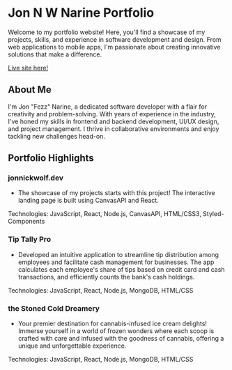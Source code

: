 
# Jon N W Narine Portfolio

Welcome to my portfolio website! Here, you'll find a showcase of my projects, skills, and experience in software development and design. From web applications to mobile apps, I'm passionate about creating innovative solutions that make a difference.

[Live site here!](jonnickwolf.dev)

## About Me
I'm Jon "Fezz" Narine, a dedicated software developer with a flair for creativity and problem-solving. With years of experience in the industry, I've honed my skills in frontend and backend development, UI/UX design, and project management. I thrive in collaborative environments and enjoy tackling new challenges head-on.



## Portfolio Highlights

### jonnickwolf.dev
- The showcase of my projects starts with this project! The interactive landing page is built using CanvasAPI and React.

Technologies: JavaScript, React, Node.js, CanvasAPI, HTML/CSS3, Styled-Components

### Tip Tally Pro
- Developed an intuitive application to streamline tip distribution among employees and facilitate cash management for businesses. The app calculates each employee's share of tips based on credit card and cash transactions, and efficiently counts the bank's cash holdings.

Technologies: JavaScript, React, Node.js, MongoDB, HTML/CSS

### the Stoned Cold Dreamery
- Your premier destination for cannabis-infused ice cream delights! Immerse yourself in a world of frozen wonders where each scoop is crafted with care and infused with the goodness of cannabis, offering a unique and unforgettable experience.

Technologies: JavaScript, React, Node.js, MongoDB, HTML/CSS


